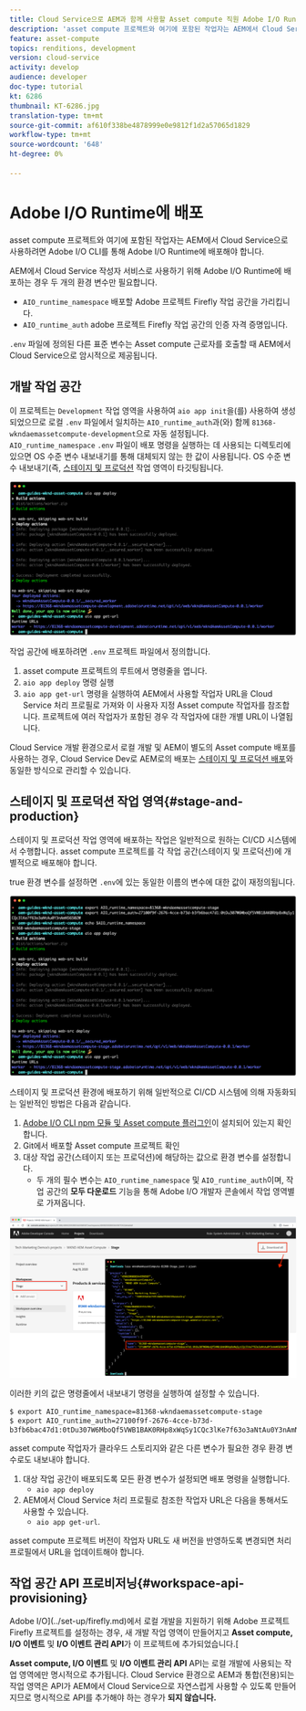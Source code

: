 ```yaml
---
title: Cloud Service으로 AEM과 함께 사용할 Asset compute 직원 Adobe I/O Runtime 배포
description: 'asset compute 프로젝트와 여기에 포함된 작업자는 AEM에서 Cloud Service으로 사용할 수 있도록 Adobe I/O Runtime에 배치되어야 합니다. '
feature: asset-compute
topics: renditions, development
version: cloud-service
activity: develop
audience: developer
doc-type: tutorial
kt: 6286
thumbnail: KT-6286.jpg
translation-type: tm+mt
source-git-commit: af610f338be4878999e0e9812f1d2a57065d1829
workflow-type: tm+mt
source-wordcount: '648'
ht-degree: 0%

---
```



# Adobe I/O Runtime에 배포

asset compute 프로젝트와 여기에 포함된 작업자는 AEM에서 Cloud Service으로 사용하려면 Adobe I/O CLI를 통해 Adobe I/O Runtime에 배포해야 합니다.

AEM에서 Cloud Service 작성자 서비스로 사용하기 위해 Adobe I/O Runtime에 배포하는 경우 두 개의 환경 변수만 필요합니다.

+ `AIO_runtime_namespace` 배포할 Adobe 프로젝트 Firefly 작업 공간을 가리킵니다.
+ `AIO_runtime_auth` adobe 프로젝트 Firefly 작업 공간의 인증 자격 증명입니다.

`.env` 파일에 정의된 다른 표준 변수는 Asset compute 근로자를 호출할 때 AEM에서 Cloud Service으로 암시적으로 제공됩니다.

## 개발 작업 공간

이 프로젝트는 `Development` 작업 영역을 사용하여 `aio app init`을(를) 사용하여 생성되었으므로 로컬 `.env` 파일에서 일치하는 `AIO_runtime_auth`과(와) 함께 `81368-wkndaemassetcompute-development`으로 자동 설정됩니다.  `AIO_runtime_namespace`  `.env` 파일이 배포 명령을 실행하는 데 사용되는 디렉토리에 있으면 OS 수준 변수 내보내기를 통해 대체되지 않는 한 값이 사용됩니다. OS 수준 변수 내보내기(즉, [스테이지 및 프로덕션](#stage-and-production) 작업 영역이 타깃팅됩니다.

![.env 변수를 사용하여 앱 배포](./assets/runtime/development__aio.png)

작업 공간에 배포하려면 `.env` 프로젝트 파일에서 정의합니다.

1. asset compute 프로젝트의 루트에서 명령줄을 엽니다.
1. `aio app deploy` 명령 실행
1. `aio app get-url` 명령을 실행하여 AEM에서 사용할 작업자 URL을 Cloud Service 처리 프로필로 가져와 이 사용자 지정 Asset compute 작업자를 참조합니다. 프로젝트에 여러 작업자가 포함된 경우 각 작업자에 대한 개별 URL이 나열됩니다.

Cloud Service 개발 환경으로서 로컬 개발 및 AEM이 별도의 Asset compute 배포를 사용하는 경우, Cloud Service Dev로 AEM로의 배포는 [스테이지 및 프로덕션 배포](#stage-and-production)와 동일한 방식으로 관리할 수 있습니다.

## 스테이지 및 프로덕션 작업 영역{#stage-and-production}

스테이지 및 프로덕션 작업 영역에 배포하는 작업은 일반적으로 원하는 CI/CD 시스템에서 수행합니다. asset compute 프로젝트를 각 작업 공간(스테이지 및 프로덕션)에 개별적으로 배포해야 합니다.

true 환경 변수를 설정하면 `.env`에 있는 동일한 이름의 변수에 대한 값이 재정의됩니다.

![내보내기 변수를 사용하여 앱 배포](./assets/runtime/stage__export-and-aio.png)

스테이지 및 프로덕션 환경에 배포하기 위해 일반적으로 CI/CD 시스템에 의해 자동화되는 일반적인 방법은 다음과 같습니다.

1. [Adobe I/O CLI npm 모듈 및 Asset compute 플러그인](../set-up/development-environment.md#aio)이 설치되어 있는지 확인합니다.
1. Git에서 배포할 Asset compute 프로젝트 확인
1. 대상 작업 공간(스테이지 또는 프로덕션)에 해당하는 값으로 환경 변수를 설정합니다.
   + 두 개의 필수 변수는 `AIO_runtime_namespace` 및 `AIO_runtime_auth`이며, 작업 공간의 __모두 다운로드__ 기능을 통해 Adobe I/O 개발자 콘솔에서 작업 영역별로 가져옵니다.

![Adobe 개발자 콘솔 - AIO 런타임 네임스페이스 및 인증](./assets/runtime/stage-auth-namespace.png)

이러한 키의 값은 명령줄에서 내보내기 명령을 실행하여 설정할 수 있습니다.

```
$ export AIO_runtime_namespace=81368-wkndaemassetcompute-stage
$ export AIO_runtime_auth=27100f9f-2676-4cce-b73d-b3fb6bac47d1:0tDu307W6MboQf5VWB1BAK0RHp8xWqSy1CQc3lKe7f63o3aNtAu0Y3nAmN56502W
```

asset compute 작업자가 클라우드 스토리지와 같은 다른 변수가 필요한 경우 환경 변수로도 내보내야 합니다.

1. 대상 작업 공간이 배포되도록 모든 환경 변수가 설정되면 배포 명령을 실행합니다.
   + `aio app deploy`
1. AEM에서 Cloud Service 처리 프로필로 참조한 작업자 URL은 다음을 통해서도 사용할 수 있습니다.
   + `aio app get-url`.

asset compute 프로젝트 버전이 작업자 URL도 새 버전을 반영하도록 변경되면 처리 프로필에서 URL을 업데이트해야 합니다.

## 작업 공간 API 프로비저닝{#workspace-api-provisioning}

Adobe I/O](../set-up/firefly.md)에서 로컬 개발을 지원하기 위해 Adobe 프로젝트 Firefly 프로젝트를 설정하는 경우, 새 개발 작업 영역이 만들어지고 __Asset compute, I/O 이벤트__ 및 __I/O 이벤트 관리 API__&#x200B;가 이 프로젝트에 추가되었습니다.[

__Asset compute, I/O 이벤트__ 및 __I/O 이벤트 관리 API__ API는 로컬 개발에 사용되는 작업 영역에만 명시적으로 추가됩니다. Cloud Service 환경으로 AEM과 통합(전용)되는 작업 영역은 API가 AEM에서 Cloud Service으로 자연스럽게 사용할 수 있도록 만들어지므로 명시적으로 API를 추가해야 하는 경우가 __되지 않습니다.__
